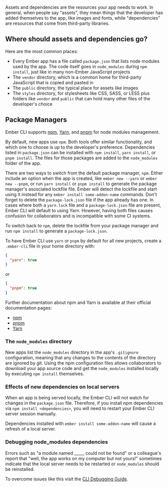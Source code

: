 <!-- Some content redundancy with using addons and using npm packages pages -->
<!-- A section should clearly show using WASM files, I think -->

Assets and dependencies are the resources your app needs to work.
In general, when people say "assets", they mean things that the developer has added themselves to the app, like images and fonts, while "dependencies" are resources that come from third-party libraries.

## Where should assets and dependencies go?

Here are the most common places:

<!-- alex disable just -->
- Every Ember app has a file called `package.json` that lists node modules used by the app.
The code itself goes in `node_modules` during `npm install`, just like in many non-Ember JavaScript projects
- The `vendor` directory, which is a common home for third-party JavaScript that is copied and pasted in
- The `public` directory, the typical place for assets like images
- The `styles` directory, for stylesheets like CSS, SASS, or LESS
plus folders like `vendor` and `public` that can hold many other files of the developer's choice

<!--
If addons are installed accidentally with `npm install`, `yarn install`, or `pnpm install`,
the blueprints can be run with .... what?

Added by @maxwondercorn:
What is now below - were should it go in the guide

If you accidentally install an Ember addon using either npm, Yarn, or pnpm, the default blueprint will not run. To run the blueprint use:

```shell
ember generate <addon-name>
```
-->

## Package Managers 

Ember CLI supports [npm](https://www.npmjs.com), [Yarn](https://yarnpkg.com/), and [pnpm](https://pnpm.io)
for node modules management.

By default, new apps use `npm`.
Both tools offer similar functionality, and which one to choose is up to
the developer's preference.
Dependencies listed in `package.json` can be installed with `npm install`, `yarn install`, or `pnpm install`. The files for those packages are added to the `node_modules` folder of the app.

There are two ways to switch from the default package manager, `npm`. 
Either include an option when the app is created, like `ember new --yarn` or `ember new --pnpm`,
or run `yarn install` or `pnpm install` to generate the package manager's asosciated lockfile file.
Ember will detect the lockfile and start using it instead
for any `ember install some-addon-name` commands.
Don't forget to delete the `package-lock.json` file if the app
already has one.
In cases where both a `yarn.lock` file and a `package-lock.json`
file are present, Ember CLI will default to using Yarn.
However, having both files causes confusion for collaborators and
is incompatible with some CI systems.

To switch back to `npm`, delete the lockfile from your package manager
and run `npm install` to generate a `package-lock.json`.

To have Ember CLI use `yarn` or `pnpm` by default for all new projects, create a `.ember-cli` file in your home directory with:

```json
{
  "yarn": true
}
```

or 
```json 
{
  "pnpm": true
}
```

Further documentation about npm and Yarn is available at their official
documentation pages:

* [npm](https://www.npmjs.com)
* [pnpm](https://pnpm.io)
* [Yarn](https://yarnpkg.com)

### The `node_modules` directory

New apps list the `node_modules` directory in the app's `.gitignore` configuration,
meaning that any changes to the contents of the directory are ignored by git.
Using the npm configuration files allows collaborators to download your
app source code and get the `node_modules` installed locally by executing
`npm install` themselves.

### Effects of new dependencies on local servers

When an app is being served locally, the Ember CLI will not watch for changes in the `package.json` file. Therefore,
if you install npm dependencies via `npm install <dependencies>`, you will
need to restart your Ember CLI server session manually.

Dependencies installed with `ember install some-addon-name` will cause a refresh
of a local server.

### Debugging node_modules dependencies

Errors such as "a module named \_\_\_\_\_ could not be found" or a colleague's report that "well, the app works on my computer but not yours!" sometimes indicate that
the local server needs to be restarted or `node_modules` should be reinstalled.

To overcome issues like this visit the [CLI Debugging Guide](../../advanced-use/debugging/).
